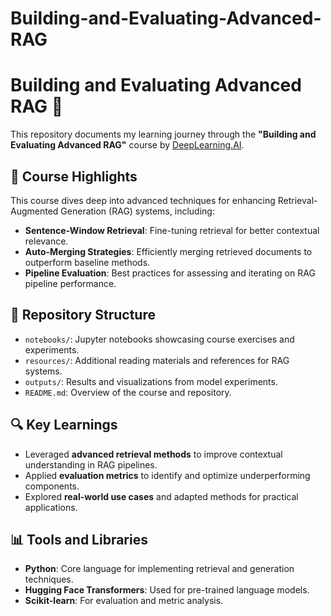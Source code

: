 # Building-and-Evaluating-Advanced-RAG


# Building and Evaluating Advanced RAG 🚀  

This repository documents my learning journey through the **"Building and Evaluating Advanced RAG"** course by [DeepLearning.AI](https://www.deeplearning.ai/).  

## 🌟 Course Highlights  
This course dives deep into advanced techniques for enhancing Retrieval-Augmented Generation (RAG) systems, including:  
- **Sentence-Window Retrieval**: Fine-tuning retrieval for better contextual relevance.  
- **Auto-Merging Strategies**: Efficiently merging retrieved documents to outperform baseline methods.  
- **Pipeline Evaluation**: Best practices for assessing and iterating on RAG pipeline performance.  

## 📂 Repository Structure  
- `notebooks/`: Jupyter notebooks showcasing course exercises and experiments.  
- `resources/`: Additional reading materials and references for RAG systems.  
- `outputs/`: Results and visualizations from model experiments.  
- `README.md`: Overview of the course and repository.  

## 🔍 Key Learnings  
- Leveraged **advanced retrieval methods** to improve contextual understanding in RAG pipelines.  
- Applied **evaluation metrics** to identify and optimize underperforming components.  
- Explored **real-world use cases** and adapted methods for practical applications.  

## 📊 Tools and Libraries  
- **Python**: Core language for implementing retrieval and generation techniques.  
- **Hugging Face Transformers**: Used for pre-trained language models.  
- **Scikit-learn**: For evaluation and metric analysis.  

